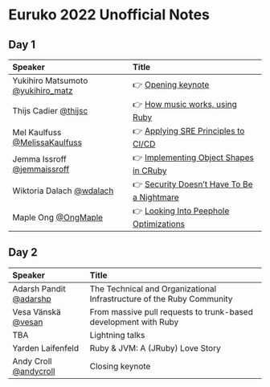 # Euruko 2022 Unofficial Notes

## Day 1

| Speaker                                                      | Title                                                        |
| :----------------------------------------------------------- | :----------------------------------------------------------- |
| Yukihiro Matsumoto [@yukihiro_matz](https://twitter.com/yukihiro_matz) | 👉 [Opening keynote](talks/0101_opening_keynote.md)           |
| Thijs Cadier [@thijsc](https://twitter.com/thijsc)           | 👉 [How music works, using Ruby](talks/0102_how_music_works.md) |
| Mel Kaulfuss [@MelissaKaulfuss](https://twitter.com/MelissaKaulfuss) | 👉 [Applying SRE Principles to CI/CD](talks/0103_applying_sre_principles.md) |
| Jemma Issroff [@jemmaissroff](https://twitter.com/jemmaissroff) | 👉 [Implementing Object Shapes in CRuby](talks/0104_implementing_object_shapes.md) |
| Wiktoria Dalach [@wdalach](https://twitter.com/wdalach)      | 👉 [Security Doesn’t Have To Be a Nightmare](talks/0105_security.md) |
| Maple Ong [@OngMaple](https://twitter.com/OngMaple)          | 👉 [Looking Into Peephole Optimizations](talks/0106_peephole_optimizations.md) |

## Day 2

| Speaker                                                | Title                                                        |
| :----------------------------------------------------- | :----------------------------------------------------------- |
| Adarsh Pandit [@adarshp](https://twitter.com/adarshp)  | The Technical and Organizational Infrastructure of the Ruby Community |
| Vesa Vänskä   [@vesan](https://twitter.com/vesan)      | From massive pull requests to trunk-based development with Ruby |
| TBA                                                    | Lightning talks                                              |
| Yarden Laifenfeld                                      | Ruby & JVM: A (JRuby) Love Story                             |
| Andy Croll [@andycroll](https://twitter.com/andycroll) | Closing keynote                                              |

